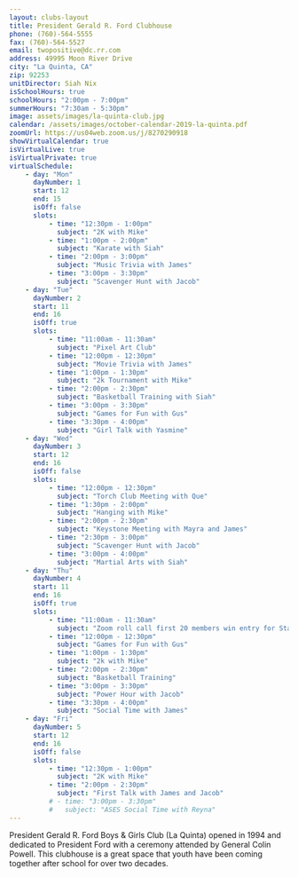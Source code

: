 ```yaml
---
layout: clubs-layout
title: President Gerald R. Ford Clubhouse
phone: (760)-564-5555
fax: (760)-564-5527
email: twopositive@dc.rr.com
address: 49995 Moon River Drive
city: "La Quinta, CA"
zip: 92253
unitDirector: Siah Nix
isSchoolHours: true
schoolHours: "2:00pm - 7:00pm"
summerHours: "7:30am - 5:30pm"
image: assets/images/la-quinta-club.jpg
calendar: /assets/images/october-calendar-2019-la-quinta.pdf
zoomUrl: https://us04web.zoom.us/j/8270290918
showVirtualCalendar: true
isVirtualLive: true
isVirtualPrivate: true
virtualSchedule:
    - day: "Mon"
      dayNumber: 1
      start: 12
      end: 15
      isOff: false
      slots:
          - time: "12:30pm - 1:00pm"
            subject: "2K with Mike"
          - time: "1:00pm - 2:00pm"
            subject: "Karate with Siah"
          - time: "2:00pm - 3:00pm"
            subject: "Music Trivia with James"
          - time: "3:00pm - 3:30pm"
            subject: "Scavenger Hunt with Jacob"
    - day: "Tue"
      dayNumber: 2
      start: 11
      end: 16
      isOff: true
      slots:
          - time: "11:00am - 11:30am"
            subject: "Pixel Art Club"
          - time: "12:00pm - 12:30pm"
            subject: "Movie Trivia with James"
          - time: "1:00pm - 1:30pm"
            subject: "2k Tournament with Mike"
          - time: "2:00pm - 2:30pm"
            subject: "Basketball Training with Siah"
          - time: "3:00pm - 3:30pm"
            subject: "Games for Fun with Gus"
          - time: "3:30pm - 4:00pm"
            subject: "Girl Talk with Yasmine"
    - day: "Wed"
      dayNumber: 3
      start: 12
      end: 16
      isOff: false
      slots:
          - time: "12:00pm - 12:30pm"
            subject: "Torch Club Meeting with Que"
          - time: "1:30pm - 2:00pm"
            subject: "Hanging with Mike"
          - time: "2:00pm - 2:30pm"
            subject: "Keystone Meeting with Mayra and James"
          - time: "2:30pm - 3:00pm"
            subject: "Scavenger Hunt with Jacob"
          - time: "3:00pm - 4:00pm"
            subject: "Martial Arts with Siah"
    - day: "Thu"
      dayNumber: 4
      start: 11
      end: 16
      isOff: true
      slots:
          - time: "11:00am - 11:30am"
            subject: "Zoom roll call first 20 members win entry for Starbucks card with Mayra"
          - time: "12:00pm - 12:30pm"
            subject: "Games for Fun with Gus"
          - time: "1:00pm - 1:30pm"
            subject: "2k with Mike"
          - time: "2:00pm - 2:30pm"
            subject: "Basketball Training"
          - time: "3:00pm - 3:30pm"
            subject: "Power Hour with Jacob"
          - time: "3:30pm - 4:00pm"
            subject: "Social Time with James"
    - day: "Fri"
      dayNumber: 5
      start: 12
      end: 16
      isOff: false
      slots:
          - time: "12:30pm - 1:00pm"
            subject: "2K with Mike"
          - time: "2:00pm - 2:30pm"
            subject: "First Talk with James and Jacob"
          # - time: "3:00pm - 3:30pm"
          #   subject: "ASES Social Time with Reyna"
---
```


President Gerald R. Ford Boys & Girls Club (La Quinta) opened in 1994 and dedicated to
President Ford with a ceremony attended by General Colin Powell. This clubhouse is a great space that youth have been coming together after school for over two decades.
